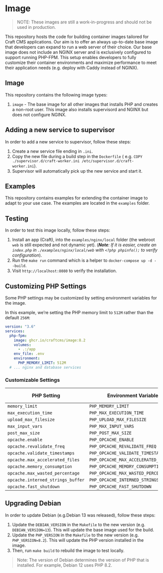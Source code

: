 # Image

> NOTE: These images are still a work-in-progress and should not be used in production.

This repository hosts the code for building container images tailored for Craft CMS applications. Our aim is to offer an always up-to-date base image that developers can expand to run a web server of their choice. Our base image does not include an NGINX server and is exclusively configured to support running PHP-FPM. This setup enables developers to fully customize their container environments and maximize performance to meet their application needs (e.g. deploy with Caddy instead of NGINX). 

## Image

This repository contains the following image types:

1. `image` - The base image for all other images that installs PHP and creates a non-root user. This image also installs supervisord and NGINX but does not configure NGINX.

## Adding a new service to supervisor

In order to add a new service to supervisor, follow these steps:

1. Create a new service file ending in `.ini`.
2. Copy the new file during a build step in the `Dockerfile` (
   e.g. `COPY ./supervisor.d/craft-worker.ini /etc/supervisor.d/craft-worker.ini`).
3. Supervisor will automatically pick up the new service and start it.

## Examples

This repository contains examples for extending the container image to adapt to your use case. The examples are located in the `examples` folder.

## Testing

In order to test this image locally, follow these steps:

1. Install an app (Craft), into the `examples/nginx/local` folder (the
   webroot `web` is still expected and not dynamic yet). (_**Note**: If it is easier, create an `index.php`
   in `./examples/nginx/local/web` with `<?php phpinfo();` to verify configuration_).
2. Run the `make run` command which is a helper to `docker-compose up -d --build`.
3. Visit `http://localhost:8080` to verify the installation.

## Customizing PHP Settings

Some PHP settings may be customized by setting environment variables for the image.

In this example, we’re setting the PHP memory limit to `512M` rather than the default `256M`:

```yaml
version: "3.6"
services:
  php-fpm:
    image: ghcr.io/craftcms/image:8.2
    volumes:
      - .:/app
    env_file: .env
    environment:
      PHP_MEMORY_LIMIT: 512M
  # ... nginx and database services
```

### Customizable Settings

| PHP Setting                       | Environment Variable                  | Default Value |
| --------------------------------- | ------------------------------------- | ------------- |
| `memory_limit`                    | `PHP_MEMORY_LIMIT`                    | `256M`        |
| `max_execution_time`              | `PHP_MAX_EXECUTION_TIME`              | `120`         |
| `upload_max_filesize`             | `PHP_UPLOAD_MAX_FILESIZE`             | `20M`         |
| `max_input_vars`                  | `PHP_MAX_INPUT_VARS`                  | `1000`        |
| `post_max_size`                   | `PHP_POST_MAX_SIZE`                   | `8M`          |
| `opcache.enable`                  | `PHP_OPCACHE_ENABLE`                  | `1`           |
| `opcache.revalidate_freq`         | `PHP_OPCACHE_REVALIDATE_FREQ`         | `0`           |
| `opcache.validate_timestamps`     | `PHP_OPCACHE_VALIDATE_TIMESTAMPS`     | `0`           |
| `opcache.max_accelerated_files`   | `PHP_OPCACHE_MAX_ACCELERATED_FILES`   | `10000`       |
| `opcache.memory_consumption`      | `PHP_OPCACHE_MEMORY_CONSUMPTION`      | `256`         |
| `opcache.max_wasted_percentage`   | `PHP_OPCACHE_MAX_WASTED_PERCENTAGE`   | `10`          |
| `opcache.interned_strings_buffer` | `PHP_OPCACHE_INTERNED_STRINGS_BUFFER` | `16`          |
| `opcache.fast_shutdown`           | `PHP_OPCACHE_FAST_SHUTDOWN`           | `1`           |

## Upgrading Debian

In order to update Debian (e.g.Debian 13 was released), follow these steps:

1. Update the `DEBIAN_VERSION` in the `Makefile` to the new version (e.g. `DEBIAN_VERSION=13`). This will update the
   base image used for the build.
2. Update the `PHP_VERSION` in the `Makefile` to the new version (e.g. `PHP_VERSION=8.2`). This will update the
   PHP version installed in the image.
3. Then, run `make build` to rebuild the image to test locally.

> Note: The version of Debian determines the version of PHP that is installed. For example, Debian 12 uses PHP 8.2.
